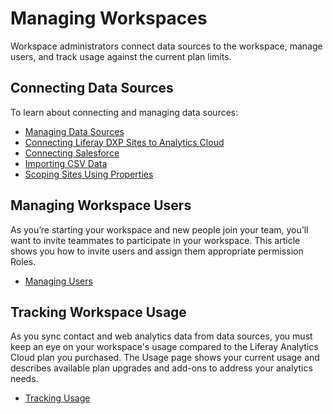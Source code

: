 # Managing Workspaces

Workspace administrators connect data sources to the workspace, manage users, and track usage against the current plan limits.

<!-- management screenshot -->

## Connecting Data Sources

To learn about connecting and managing data sources:

* [Managing Data Sources](../connecting-data-sources/managing-data-sources.md)
* [Connecting Liferay DXP Sites to Analytics Cloud](../connecting-data-sources/connecting-liferay-dxp-to-analytics-cloud.md)
* [Connecting Salesforce](../people/individuals/adding-a-salesforce-data-source.md)
* [Importing CSV Data](../people/individuals/adding-a-csv-data-source.md)
* [Scoping Sites Using Properties](../connecting-data-sources/scoping-sites-and-individuals-using-properties.md)

## Managing Workspace Users

As you’re starting your workspace and new people join your team, you’ll want to invite teammates to participate in your workspace. This article shows you how to invite users and assign them appropriate permission Roles.

* [Managing Users](./managing-users.md)

## Tracking Workspace Usage

As you sync contact and web analytics data from data sources, you must keep an eye on your workspace's usage compared to the Liferay Analytics Cloud plan you purchased. The Usage page shows your current usage and describes available plan upgrades and add-ons to address your analytics needs.

* [Tracking Usage](./tracking-usage.md)
